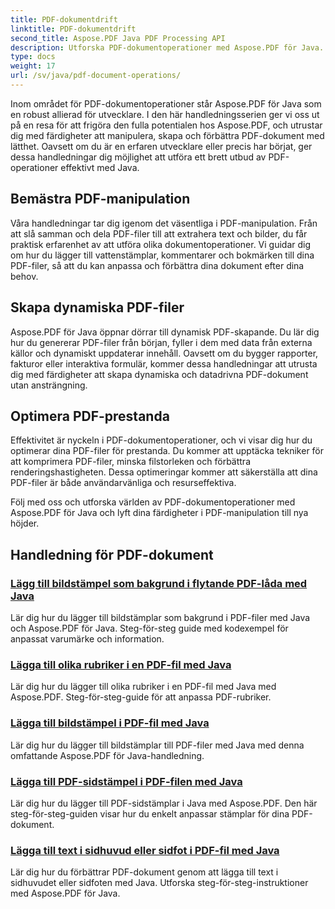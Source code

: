 ```yaml
---
title: PDF-dokumentdrift
linktitle: PDF-dokumentdrift
second_title: Aspose.PDF Java PDF Processing API
description: Utforska PDF-dokumentoperationer med Aspose.PDF för Java. Lär dig att manipulera, skapa och förbättra PDF-filer sömlöst i Java.
type: docs
weight: 17
url: /sv/java/pdf-document-operations/
---
```


Inom området för PDF-dokumentoperationer står Aspose.PDF för Java som en robust allierad för utvecklare. I den här handledningsserien ger vi oss ut på en resa för att frigöra den fulla potentialen hos Aspose.PDF, och utrustar dig med färdigheter att manipulera, skapa och förbättra PDF-dokument med lätthet. Oavsett om du är en erfaren utvecklare eller precis har börjat, ger dessa handledningar dig möjlighet att utföra ett brett utbud av PDF-operationer effektivt med Java.

## Bemästra PDF-manipulation

Våra handledningar tar dig igenom det väsentliga i PDF-manipulation. Från att slå samman och dela PDF-filer till att extrahera text och bilder, du får praktisk erfarenhet av att utföra olika dokumentoperationer. Vi guidar dig om hur du lägger till vattenstämplar, kommentarer och bokmärken till dina PDF-filer, så att du kan anpassa och förbättra dina dokument efter dina behov.

## Skapa dynamiska PDF-filer

Aspose.PDF för Java öppnar dörrar till dynamisk PDF-skapande. Du lär dig hur du genererar PDF-filer från början, fyller i dem med data från externa källor och dynamiskt uppdaterar innehåll. Oavsett om du bygger rapporter, fakturor eller interaktiva formulär, kommer dessa handledningar att utrusta dig med färdigheter att skapa dynamiska och datadrivna PDF-dokument utan ansträngning.

## Optimera PDF-prestanda

Effektivitet är nyckeln i PDF-dokumentoperationer, och vi visar dig hur du optimerar dina PDF-filer för prestanda. Du kommer att upptäcka tekniker för att komprimera PDF-filer, minska filstorleken och förbättra renderingshastigheten. Dessa optimeringar kommer att säkerställa att dina PDF-filer är både användarvänliga och resurseffektiva.

Följ med oss och utforska världen av PDF-dokumentoperationer med Aspose.PDF för Java och lyft dina färdigheter i PDF-manipulation till nya höjder.

## Handledning för PDF-dokument
### [Lägg till bildstämpel som bakgrund i flytande PDF-låda med Java](./add-image-stamp-as-background-in-floating-box-of-pdf-using-java/)
Lär dig hur du lägger till bildstämplar som bakgrund i PDF-filer med Java och Aspose.PDF för Java. Steg-för-steg guide med kodexempel för anpassat varumärke och information.
### [Lägga till olika rubriker i en PDF-fil med Java](./adding-different-headers-in-one-pdf-file-using-java/)
Lär dig hur du lägger till olika rubriker i en PDF-fil med Java med Aspose.PDF. Steg-för-steg-guide för att anpassa PDF-rubriker.
### [Lägga till bildstämpel i PDF-fil med Java](./adding-image-stamp-in-pdf-file-using-java/)
Lär dig hur du lägger till bildstämplar till PDF-filer med Java med denna omfattande Aspose.PDF för Java-handledning.
### [Lägga till PDF-sidstämpel i PDF-filen med Java](./adding-pdf-page-stamp-in-pdf-file-using-java/)
Lär dig hur du lägger till PDF-sidstämplar i Java med Aspose.PDF. Den här steg-för-steg-guiden visar hur du enkelt anpassar stämplar för dina PDF-dokument.
### [Lägga till text i sidhuvud eller sidfot i PDF-fil med Java](./adding-text-in-header-or-footer-of-pdf-file-using-java/)
Lär dig hur du förbättrar PDF-dokument genom att lägga till text i sidhuvudet eller sidfoten med Java. Utforska steg-för-steg-instruktioner med Aspose.PDF för Java.